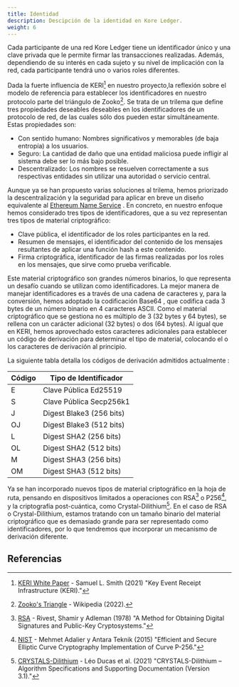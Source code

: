 ```yaml
---
title: Identidad
description: Descipción de la identidad en Kore Ledger.
weight: 6
---
```


Cada participante de una red Kore Ledger tiene un identificador único y una clave privada que le permite firmar las transacciones realizadas. Además, dependiendo de su interés en cada sujeto y su nivel de implicación con la red, cada participante tendrá uno o varios roles diferentes.

Dada la fuerte influencia de KERI[^29] en nuestro proyecto,la reflexión sobre el modelo de referencia para establecer los identificadores en nuestro protocolo parte del triángulo de Zooko[^38]. Se trata de un trilema que define tres propiedades deseables deseables en los identificadores de un protocolo de red, de las cuales sólo dos pueden estar simultáneamente. Estas propiedades son:

- Con sentido humano: Nombres significativos y memorables (de baja entropía) a los usuarios.
- Seguro: La cantidad de daño que una entidad maliciosa puede infligir al sistema debe ser lo más bajo posible.
- Descentralizado: Los nombres se resuelven correctamente a sus respectivas entidades sin utilizar una autoridad o servicio central.

Aunque ya se han propuesto varias soluciones al trilema, hemos priorizado la descentralización y la seguridad para aplicar en breve un diseño equivalente al [Ethereum Name Service](https://ens.domains/es/) . En concreto, en nuestro enfoque hemos considerado tres tipos de identificadores, que a su vez representan tres tipos de material criptográfico:

- Clave pública, el identificador de los roles participantes en la red.
- Resumen de mensajes, el identificador del contenido de los mensajes resultantes de aplicar una función hash a este contenido.
- Firma criptográfica, identificador de las firmas realizadas por los roles en los mensajes, que sirve como prueba verificable.

Este material criptográfico son grandes números binarios, lo que representa un desafío cuando se utilizan como identificadores. La mejor manera de manejar identificadores es a través de una cadena de caracteres y, para la conversión, hemos adoptado la codificación Base64 , que codifica cada 3 bytes de un número binario en 4 caracteres ASCII. Como el material criptográfico que se gestiona no es múltiplo de 3 (32 bytes y 64 bytes), se rellena con un carácter adicional (32 bytes) o dos (64 bytes). Al igual que en KERI, hemos aprovechado estos caracteres adicionales para establecer un código de derivación para determinar el tipo de material, colocando el o los caracteres de derivación al principio.

La siguiente tabla detalla los códigos de derivación admitidos actualmente :

| Código | Tipo de Identificador         |
|--------|-------------------------------|
| E      | Clave Pública Ed25519         |
| S      | Clave Pública Secp256k1       |
| J      | Digest Blake3 (256 bits)      |
| OJ     | Digest Blake3 (512 bits)      |
| L      | Digest SHA2 (256 bits)        |
| OL     | Digest SHA2 (512 bits)        |
| M      | Digest SHA3 (256 bits)        |
| OM     | Digest SHA3 (512 bits)        |


Ya se han incorporado nuevos tipos de material criptográfico en la hoja de ruta, pensando en dispositivos limitados a operaciones con RSA[^27] o P256[^1], y la criptografía post-cuántica, como Crystal-Dilithium[^11]. En el caso de RSA o Crystal-Dilithium, estamos tratando con un tamaño binario del material criptográfico que es demasiado grande para ser representado como identificadores, por lo que tendremos que incorporar un mecanismo de derivación diferente.


## Referencias
[^1]: [NIST](https://csrc.nist.gov/csrc/media/events/workshop-on-elliptic-curve-cryptography-standards/documents/papers/session6-adalier-mehmet.pdf) - Mehmet Adalier y Antara Teknik (2015) "Efficient and Secure Elliptic Curve Cryptography Implementation of Curve P-256."
[^11]: [CRYSTALS-Dilithium](https://csrc.nist.gov/publications/detail/sp/800-208/final) - Léo Ducas et al. (2021) "CRYSTALS-Dilithium – Algorithm Specifications and Supporting Documentation (Version 3.1)."
[^27]: [RSA](https://dl.acm.org/doi/10.1145/359340.359342) - Rivest, Shamir y Adleman (1978) "A Method for Obtaining Digital Signatures and Public-Key Cryptosystems."
[^29]: [KERI White Paper](https://arxiv.org/abs/1907.02143) - Samuel L. Smith (2021) "Key Event Receipt Infrastructure (KERI)."
[^38]: [Zooko's Triangle](https://en.wikipedia.org/wiki/Zooko%27s_triangle) - Wikipedia (2022).
